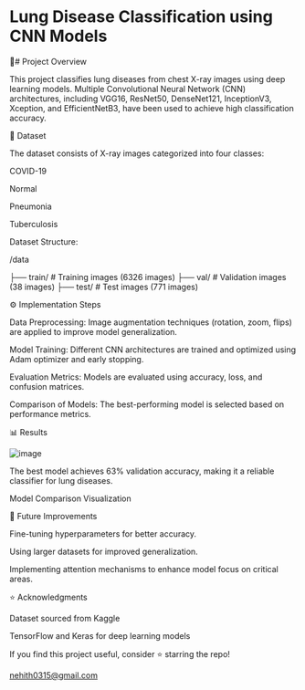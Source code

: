 # Lung Disease Classification using CNN Models

📌# Project Overview

This project classifies lung diseases from chest X-ray images using deep learning models. Multiple Convolutional Neural Network (CNN) architectures, including VGG16, ResNet50, DenseNet121, InceptionV3, Xception, and EfficientNetB3, have been used to achieve high classification accuracy.

📂 Dataset

The dataset consists of X-ray images categorized into four classes:

COVID-19

Normal

Pneumonia

Tuberculosis

Dataset Structure:

/data
 
   ├── train/       # Training images (6326 images)
   ├── val/         # Validation images (38 images)
   ├── test/        # Test images (771 images)

⚙️ Implementation Steps

Data Preprocessing: Image augmentation techniques (rotation, zoom, flips) are applied to improve model generalization.

Model Training: Different CNN architectures are trained and optimized using Adam optimizer and early stopping.

Evaluation Metrics: Models are evaluated using accuracy, loss, and confusion matrices.

Comparison of Models: The best-performing model is selected based on performance metrics.

📊 Results

![image](https://github.com/user-attachments/assets/4146770e-26c3-4c7b-97d0-2b7e3d278184)


The best model achieves 63% validation accuracy, making it a reliable classifier for lung diseases.

Model Comparison Visualization



📌 Future Improvements

Fine-tuning hyperparameters for better accuracy.

Using larger datasets for improved generalization.

Implementing attention mechanisms to enhance model focus on critical areas.




⭐ Acknowledgments

Dataset sourced from Kaggle

TensorFlow and Keras for deep learning models

If you find this project useful, consider ⭐ starring the repo!

nehith0315@gmail.com
